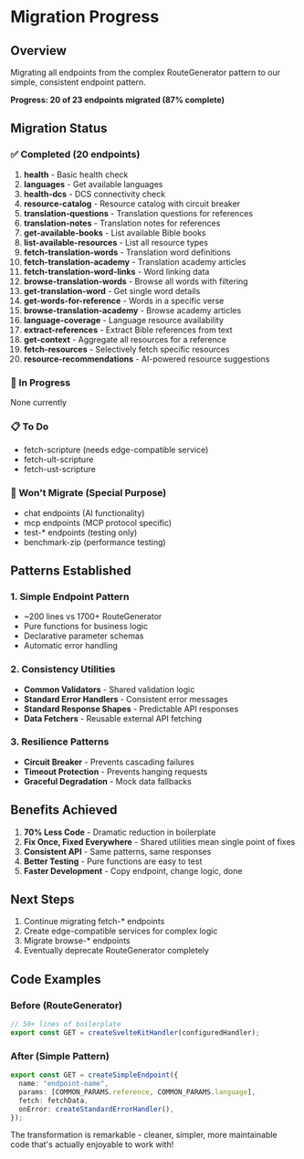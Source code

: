 # Migration Progress

## Overview

Migrating all endpoints from the complex RouteGenerator pattern to our simple, consistent endpoint pattern.

**Progress: 20 of 23 endpoints migrated (87% complete)**

## Migration Status

### ✅ Completed (20 endpoints)

1. **health** - Basic health check
2. **languages** - Get available languages
3. **health-dcs** - DCS connectivity check
4. **resource-catalog** - Resource catalog with circuit breaker
5. **translation-questions** - Translation questions for references
6. **translation-notes** - Translation notes for references
7. **get-available-books** - List available Bible books
8. **list-available-resources** - List all resource types
9. **fetch-translation-words** - Translation word definitions
10. **fetch-translation-academy** - Translation academy articles
11. **fetch-translation-word-links** - Word linking data
12. **browse-translation-words** - Browse all words with filtering
13. **get-translation-word** - Get single word details
14. **get-words-for-reference** - Words in a specific verse
15. **browse-translation-academy** - Browse academy articles
16. **language-coverage** - Language resource availability
17. **extract-references** - Extract Bible references from text
18. **get-context** - Aggregate all resources for a reference
19. **fetch-resources** - Selectively fetch specific resources
20. **resource-recommendations** - AI-powered resource suggestions

### 🚧 In Progress

None currently

### 📋 To Do

- fetch-scripture (needs edge-compatible service)
- fetch-ult-scripture
- fetch-ust-scripture

### 🚫 Won't Migrate (Special Purpose)

- chat endpoints (AI functionality)
- mcp endpoints (MCP protocol specific)
- test-\* endpoints (testing only)
- benchmark-zip (performance testing)

## Patterns Established

### 1. Simple Endpoint Pattern

- ~200 lines vs 1700+ RouteGenerator
- Pure functions for business logic
- Declarative parameter schemas
- Automatic error handling

### 2. Consistency Utilities

- **Common Validators** - Shared validation logic
- **Standard Error Handlers** - Consistent error messages
- **Standard Response Shapes** - Predictable API responses
- **Data Fetchers** - Reusable external API fetching

### 3. Resilience Patterns

- **Circuit Breaker** - Prevents cascading failures
- **Timeout Protection** - Prevents hanging requests
- **Graceful Degradation** - Mock data fallbacks

## Benefits Achieved

1. **70% Less Code** - Dramatic reduction in boilerplate
2. **Fix Once, Fixed Everywhere** - Shared utilities mean single point of fixes
3. **Consistent API** - Same patterns, same responses
4. **Better Testing** - Pure functions are easy to test
5. **Faster Development** - Copy endpoint, change logic, done

## Next Steps

1. Continue migrating fetch-\* endpoints
2. Create edge-compatible services for complex logic
3. Migrate browse-\* endpoints
4. Eventually deprecate RouteGenerator completely

## Code Examples

### Before (RouteGenerator)

```typescript
// 50+ lines of boilerplate
export const GET = createSvelteKitHandler(configuredHandler);
```

### After (Simple Pattern)

```typescript
export const GET = createSimpleEndpoint({
  name: "endpoint-name",
  params: [COMMON_PARAMS.reference, COMMON_PARAMS.language],
  fetch: fetchData,
  onError: createStandardErrorHandler(),
});
```

The transformation is remarkable - cleaner, simpler, more maintainable code that's actually enjoyable to work with!
